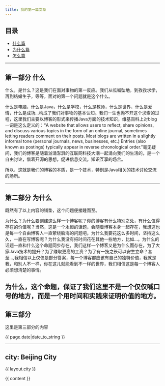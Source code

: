 ```yaml
---
title: 我的第一篇文章
---
```


<!-- # {{ page.title }} -->

## 目录
+ [什么篇](#partI)
+ [为什么篇](#partII)
+ [怎么篇](#partIII)

----------------------------------

## 第一部分 什么
 
   什么，是什么？这是我们在面对事物的第一反应。我们从呱呱坠地，到孜孜求学，再到结婚生子，等等，面对的第一个问题就是这个什么。

   什么是电脑，什么是Java，什么是学校，什么是教师，什么是世界，什么是爱情，什么是成功...构成了我们对事物的基本认知。我们一生也抛不开这个求索的过程，这里我们主要以博客的形式来传播Java方面的技术知识，维基百科上对blog一词是这么定义的：“A website that allows users to reflect, share opinions, and discuss various topics in the form of an online journal, sometimes letting readers comment on their posts. Most blogs are written in a slightly informal tone (personal journals, news, businesses, etc.) Entries (also known as postings) typically appear in reverse chronological order.”毫无疑问，我们的博客是随着汹涌澎湃的互联网科技大潮一起涌向我们的生活的，是一个自由讨论，借着开源的思想，促进信息交流，知识互享的场合。

   所以，这就是我们的博客的本质，是一个技术，特别是Java相关的技术讨论交流的场所。

----------------------------------

## 第二部分 为什么
 
   既然有了以上内容的铺垫，这个问题便接踵而至。

   为什么？为什么要创建这么样一个博客呢？你的博客有什么特别之处，有什么值得存在的价值呢？当然，这是一个永恒的话题，会随着博客本身一起存在，我想这也是每一个自由博客人一直萦绕脑海的问题吧，为什么我要花这么多时间，坚持这么久，一直在写博客呢？为什么我没有把时间花在其他一些地方，比如...。为什么的话题一直和什么这个命题同步存在，我们这样一个博客又是为什么而存在，为了大家Java技术的提升？为了赚取更高的工资？为了有一技之长可以安生立命？甚至...,我相信以上仅仅是部分答案，每一个博客都应该有自己的独特价值，我就是我，和别人不一样，你在这儿就能看到不一样的世界，我们相信这是每一个博客人必须想清楚的事情。

   为什么，这个命题，保证了我们这里不是一个仅仅喊口号的地方，而是一个用时间和实践来证明价值的地方。
----------------------------------

## 第三部分
 
这里是第三部分的内容

{{ page.date|date_to_string }}



---
city: Beijing City
---
<p>{{ layout.city }}</p>

{{ content }}
